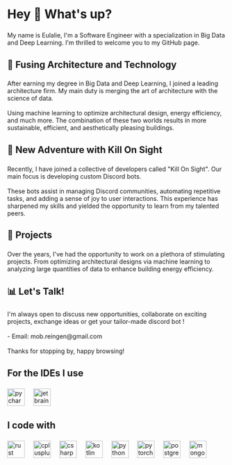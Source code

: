 <h1 align="left">Hey 👋 What's up?</h1>

###

<p align="left">My name is Eulalie, I'm a Software Engineer with a specialization in Big Data and Deep Learning. I'm thrilled to welcome you to my GitHub page.</p>

###

<h2 align="left">🏢 Fusing Architecture and Technology</h2>

###

<p align="left">After earning my degree in Big Data and Deep Learning, I joined a leading architecture firm. My main duty is merging the art of architecture with the science of data.<br><br>Using machine learning to optimize architectural design, energy efficiency, and much more. The combination of these two worlds results in more sustainable, efficient, and aesthetically pleasing buildings.</p>

###

<h2 align="left">🔳 New Adventure with Kill On Sight</h2>

###

<p align="left">Recently, I have joined a collective of developers called "Kill On Sight". Our main focus is developing custom Discord bots.<br><br>These bots assist in managing Discord communities, automating repetitive tasks, and adding a sense of joy to user interactions. This experience has sharpened my skills and yielded the opportunity to learn from my talented peers.</p>

###

<h2 align="left">💼 Projects</h2>

###

<p align="left">Over the years, I've had the opportunity to work on a plethora of stimulating projects. From optimizing architectural designs via machine learning to analyzing large quantities of data to enhance building energy efficiency.</p>

###

<h2 align="left">📊 Let's Talk!</h2>

###

<p align="left">I'm always open to discuss new opportunities, collaborate on exciting projects, exchange ideas or get your tailor-made discord bot ! <br><br>- Email: mob.reingen@gmail.com<br><br>Thanks for stopping by, happy browsing!</p>

###

<h2 align="left">For the IDEs I use</h2>

###

<div align="left">
  <img src="https://img.shields.io/badge/PyCharm-000000?logo=pycharm&logoColor=white&style=for-the-badge" height="40" alt="pycharm logo"  />
  <img width="12" />
  <img src="https://img.shields.io/badge/JetBrains-000000?logo=jetbrains&logoColor=white&style=for-the-badge" height="40" alt="jetbrains logo"  />
</div>

###

<h2 align="left">I code with</h2>

###

<div align="left">
  <img src="https://img.shields.io/badge/Rust-000000?logo=rust&logoColor=white&style=for-the-badge" height="40" alt="rust logo"  />
  <img width="12" />
  <img src="https://img.shields.io/badge/C++-00599C?logo=cplusplus&logoColor=white&style=for-the-badge" height="40" alt="cplusplus logo"  />
  <img width="12" />
  <img src="https://img.shields.io/badge/C Sharp-239120?logo=csharp&logoColor=white&style=for-the-badge" height="40" alt="csharp logo"  />
  <img width="12" />
  <img src="https://img.shields.io/badge/Kotlin-7F52FF?logo=kotlin&logoColor=white&style=for-the-badge" height="40" alt="kotlin logo"  />
  <img width="12" />
  <img src="https://img.shields.io/badge/Python-3776AB?logo=python&logoColor=white&style=for-the-badge" height="40" alt="python logo"  />
  <img width="12" />
  <img src="https://img.shields.io/badge/PyTorch-EE4C2C?logo=pytorch&logoColor=white&style=for-the-badge" height="40" alt="pytorch logo"  />
  <img width="12" />
  <img src="https://img.shields.io/badge/PostgreSQL-4169E1?logo=postgresql&logoColor=white&style=for-the-badge" height="40" alt="postgresql logo"  />
  <img width="12" />
  <img src="https://img.shields.io/badge/MongoDB-47A248?logo=mongodb&logoColor=white&style=for-the-badge" height="40" alt="mongodb logo"  />
</div>

###
